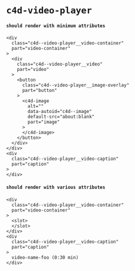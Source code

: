 # `c4d-video-player`

#### `should render with minimum attributes`

```
<div
  class="c4d--video-player__video-container"
  part="video-container"
>
  <div
    class="c4d--video-player__video"
    part="video"
  >
    <button
      class="c4d--video-player__image-overlay"
      part="button"
    >
      <c4d-image
        alt=""
        data-autoid="c4d--image"
        default-src="about:blank"
        part="image"
      >
      </c4d-image>
    </button>
  </div>
</div>
<div
  class="c4d--video-player__video-caption"
  part="caption"
>
</div>

```

#### `should render with various attributes`

```
<div
  class="c4d--video-player__video-container"
  part="video-container"
>
  <slot>
  </slot>
</div>
<div
  class="c4d--video-player__video-caption"
  part="caption"
>
  video-name-foo (0:30 min)
</div>

```

